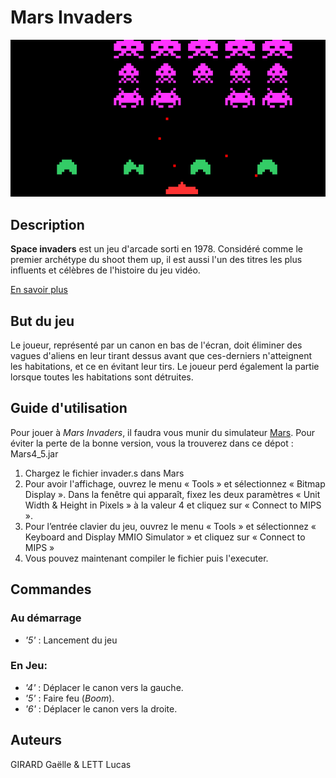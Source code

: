 # Mars Invaders

![](invader.png)

## Description

**Space invaders** est un jeu d'arcade sorti en 1978. Considéré comme le premier archétype du shoot them up, il est aussi l'un des titres les plus influents et célèbres de l'histoire du jeu vidéo.

[En savoir plus](https://fr.wikipedia.org/wiki/Space_Invaders)

## But du jeu

Le joueur, représenté par un canon en bas de l'écran, doit éliminer des vagues d'aliens en leur tirant dessus avant que ces-derniers n'atteignent les habitations, et ce en évitant leur tirs. Le joueur perd également la partie lorsque toutes les habitations sont détruites.

## Guide d'utilisation  

Pour jouer à *Mars Invaders*, il faudra vous munir du simulateur [Mars](http://courses.missouristate.edu/KenVollmar/mars/). Pour éviter la perte de la bonne version, vous la trouverez dans ce dépot : Mars4_5.jar
1. Chargez le fichier invader.s dans Mars
2. Pour avoir l'affichage, ouvrez le menu « Tools » et sélectionnez « Bitmap Display ». Dans la fenêtre qui apparaît, fixez les deux paramètres « Unit Width & Height in Pixels » à la valeur 4 et cliquez sur « Connect to MIPS ».
3. Pour l’entrée clavier du jeu, ouvrez le menu « Tools » et sélectionnez « Keyboard and Display MMIO Simulator » et cliquez sur « Connect to MIPS »
4. Vous pouvez maintenant compiler le fichier puis l'executer.


## Commandes

### Au démarrage

* *'5'* : Lancement du jeu

### En Jeu:

* *'4'* : Déplacer le canon vers la gauche.
* *'5'* : Faire feu (*Boom*).
* *'6'* : Déplacer le canon vers la droite.


## Auteurs

GIRARD Gaëlle & LETT Lucas
